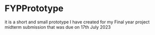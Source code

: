 # FYPPrototype
it is a short and small prototype I have created for my Final year project midterm submission that was due on 17th July 2023
